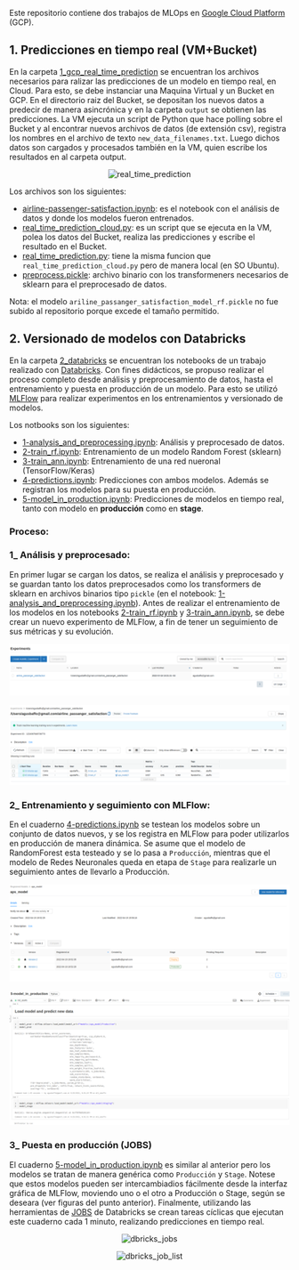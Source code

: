 Este repositorio contiene dos trabajos de MLOps en [Google Cloud Platform](https://console.cloud.google.com/) (GCP).

## 1. Predicciones en tiempo real (VM+Bucket)

En la carpeta [1_gcp_real_time_prediction](./1_gcp_real_time_prediction) se encuentran los archivos necesarios para ralizar las predicciones de un modelo en tiempo real, en Cloud. Para esto, se debe instanciar una Maquina Virtual y un Bucket en GCP. En el directorio raiz del Bucket, se depositan los nuevos datos a predecir de manera asincrónica y en la carpeta `output` se obtienen las predicciones. La VM ejecuta un script de Python que hace polling sobre el Bucket y al encontrar nuevos archivos de datos (de extensión csv), registra los nombres en el archivo de texto `new_data_filenames.txt`. Luego dichos datos son cargados y procesados también en la VM, quien escribe los resultados en al carpeta output.

<p align="center" float="left" justify-content="center">
    <img src="./outputs/gcp_output.gif" alt="real_time_prediction" class="center" width="820"/>
</p>

Los archivos son los siguientes:
- [airline-passenger-satisfaction.ipynb](./1_gcp_real_time_prediction/airline-passenger-satisfaction.ipynb): es el notebook con el análisis de datos y donde los modelos fueron entrenados.
- [real_time_prediction_cloud.py](./1_gcp_real_time_prediction/real_time_prediction_cloud.py): es un script que se ejecuta en la VM, polea los datos del Bucket, realiza las predicciones y escribe el resultado en el Bucket.
- [real_time_prediction.py](./1_gcp_real_time_prediction/real_time_prediction.py): tiene la misma funcion que `real_time_prediction_cloud.py` pero de manera local (en SO Ubuntu).
- [preprocess.pickle](./1_gcp_real_time_prediction/preprocess.pickle): archivo binario con los transformeners necesarios de sklearn para el preprocesado de datos.

Nota: el modelo `ariline_passanger_satisfaction_model_rf.pickle` no fue subido al repositorio porque excede el tamaño permitido.


## 2. Versionado de modelos con Databricks

En la carpeta [2_databricks](./2_databricks) se encuentran los notebooks de un trabajo realizado con [Databricks](https://databricks.com/). Con fines didácticos, se propuso realizar el proceso completo desde análisis y preprocesamiento de datos, hasta el entrenamiento y puesta en producción de un modelo. Para esto se utilizó [MLFlow](https://mlflow.org/) para realizar experimentos en los entrenamientos y versionado de modelos.

Los notbooks son los siguientes:
- [1-analysis_and_preprocessing.ipynb](./2_databricks/1-analysis_and_preprocessing.ipynb): Análisis y preprocesado de datos.
- [2-train_rf.ipynb](./2_databricks/2-train_rf.ipynb): Entrenamiento de un modelo Random Forest (sklearn)
- [3-train_ann.ipynb](./2_databricks/3-train_ann.ipynb): Entrenamiento de una red nueronal (TensorFlow/Keras)
- [4-predictions.ipynb](./2_databricks/4-predictions.ipynb): Predicciones con ambos modelos. Además se registran los modelos para su puesta en producción.
- [5-model_in_production.ipynb](./2_databricks/5-model_in_production.ipynb): Predicciones de modelos en tiempo real, tanto con modelo en **producción** como en **stage**.

### Proceso: 
### 1_ Análisis y preprocesado:
En primer lugar se cargan los datos, se realiza el análisis y preprocesado y se guardan tanto los datos preprocesados como los transformers de sklearn en archivos binarios tipo `pickle` (en el notebook: [1-analysis_and_preprocessing.ipynb](./2_databricks/1-analysis_and_preprocessing.ipynb)). 
Antes de realizar el entrenamiento de los modelos en los notebooks [2-train_rf.ipynb](./2_databricks/2-train_rf.ipynb) y [3-train_ann.ipynb](./2_databricks/3-train_ann.ipynb), se debe crear un nuevo experimento de MLFlow, a fin de tener un seguimiento de sus métricas y su evolución.

<p align="center" float="left" justify-content="center">
    <img src="./outputs/dbricks_01_experiments.png" alt="dbricks_experiment" class="center"/>
</p>

<p align="center" float="left" justify-content="center">
    <img src="./outputs/dbricks_02_aps_experiment.png" alt="dbricks_aps_experiment" class="center"/>
</p>

### 2_ Entrenamiento y seguimiento con MLFlow:

En el cuaderno [4-predictions.ipynb](./2_databricks/4-predictions.ipynb) se testean los modelos sobre un conjunto de datos nuevos, y se los registra en MLFlow para poder utilizarlos en producción de manera dinámica. Se asume que el modelo de RandomForest esta testeado y se lo pasa a `Producción`, mientras que el modelo de Redes Neuronales queda en etapa de `Stage` para realizarle un seguimiento antes de llevarlo a Producción.

<p align="center" float="left" justify-content="center">
    <img src="./outputs/dbricks_03_models_stages.png" alt="dbricks_models_stages" class="center"/>
</p>

<p align="center" float="left" justify-content="center">
    <img src="./outputs/dbricks_04_load_prod_stage_models.png" alt="dbricks_load_prod_stage_models" class="center"/>
</p>


### 3_ Puesta en producción (JOBS)
El cuaderno [5-model_in_production.ipynb](./2_databricks/5-model_in_production.ipynb) es similar al anterior pero los modelos se tratan de manera genérica como `Producción` y `Stage`. Notese que estos modelos pueden ser intercambiadios fácilmente desde la interfaz gráfica de MLFlow, moviendo uno o el otro a Producción o Stage, según se deseara (ver figuras del punto anterior). Finalmente, utilizando las herramientas de [JOBS](https://docs.databricks.com/data-engineering/jobs/index.html) de Databricks se crean tareas cíclicas que ejecutan este cuaderno cada 1 minuto, realizando predicciones en tiempo real.

<p align="center" float="left" justify-content="center">
    <img src="./outputs/dbricks_05_jobs.png.png" alt="dbricks_jobs" class="center"/>
</p>

<p align="center" float="left" justify-content="center">
    <img src="./outputs/dbricks_06_job_list.png.png" alt="dbricks_job_list" class="center"/>
</p>
